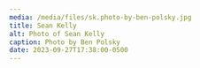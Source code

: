 ```yaml
---
media: /media/files/sk.photo-by-ben-polsky.jpg
title: Sean Kelly
alt: Photo of Sean Kelly
caption: Photo by Ben Polsky
date: 2023-09-27T17:38:00-0500
---
```

